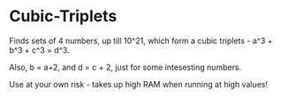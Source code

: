 # Cubic-Triplets

Finds sets of 4 numbers, up till 10^21, which form a cubic triplets - a^3 + b^3 + c^3 = d^3. 

Also, b = a+2, and d = c + 2, just for some intesesting numbers. 

Use at your own risk - takes up high RAM when running at high values!
